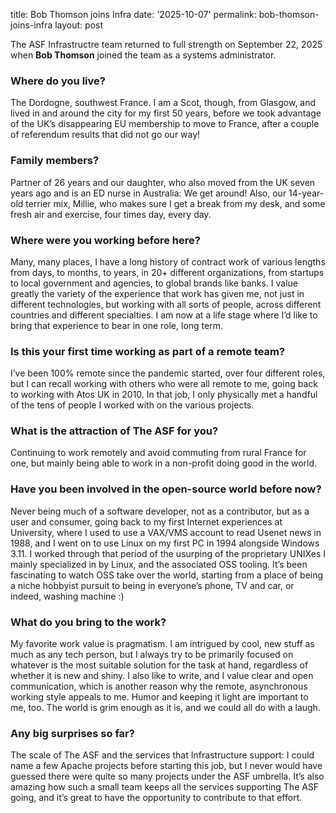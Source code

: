 title: Bob Thomson joins Infra
date: '2025-10-07'
permalink: bob-thomson-joins-infra
layout: post

The ASF Infrastructre team returned to full strength on September 22, 2025 when **Bob Thomson** joined the team as a systems administrator.

### Where do you live?
The Dordogne, southwest France. I am a Scot, though, from Glasgow, and lived in and around the city for my first 50 years, before we took advantage of the UK’s disappearing EU membership to move to France, after a couple of referendum results that did not go our way!

### Family members?
Partner of 26 years and our daughter, who also moved from the UK seven years ago and is an ED nurse in Australia: We get around! Also, our 14-year-old terrier mix, Millie, who makes sure I get a break from my desk, and some fresh air and exercise, four times day, every day.

### Where were you working before here?
Many, many places, I have a long history of contract work of various lengths from days, to months, to years, in 20+ different organizations, from startups to local government and agencies, to global brands like banks. I value greatly the variety of the experience that work has given me, not just in different technologies, but working with all sorts of people, across different countries and different specialties. I am now at a life stage where I’d like to bring that experience to bear in one role, long term.

### Is this your first time working as part of a remote team?
I’ve been 100% remote since the pandemic started, over four different roles, but I can recall working with others who were all remote to me, going back to working with Atos UK in 2010. In that job, I only physically met a handful of the tens of people I worked with on the various projects.

### What is the attraction of The ASF for you?
Continuing to work remotely and avoid commuting from rural France for one, but mainly being able to work in a non-profit doing good in the world.

### Have you been involved in the open-source world before now?
Never being much of a software developer, not as a contributor, but as a user and consumer, going back to my first Internet experiences at University, where I used to use a VAX/VMS account to read Usenet news in 1988, and I went on to use Linux on my first PC in 1994 alongside Windows 3.11. I worked through that period of the usurping of the proprietary UNIXes I mainly specialized in by Linux, and the associated OSS tooling. It’s been fascinating to watch OSS take over the world, starting from a place of being a niche hobbyist pursuit to being in everyone’s phone, TV and car, or indeed, washing machine :)

### What do you bring to the work?
My favorite work value is pragmatism. I am intrigued by cool, new stuff as much as any tech person, but I always try to be primarily focused on whatever is the most suitable solution for the task at hand, regardless of whether it is new and shiny. I also like to write, and I value clear and open communication, which is another reason why the remote, asynchronous working style appeals to me. Humor and keeping it light are important to me, too. The world is grim enough as it is, and we could all do with a laugh.

### Any big surprises so far?
The scale of The ASF and the services that Infrastructure support: I could name a few Apache projects before starting this job, but I never would have guessed there were quite so many projects under the ASF umbrella. It’s also amazing how such a small team keeps all the services supporting The ASF going, and it’s great to have the opportunity to contribute to that effort.
